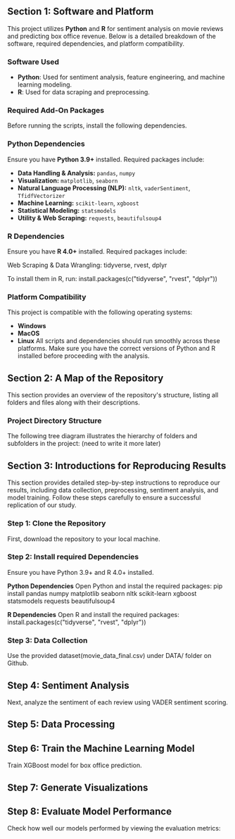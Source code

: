 ## Section 1: Software and Platform

This project utilizes **Python** and **R** for sentiment analysis on movie reviews and predicting box office revenue. Below is a detailed breakdown of the software, required dependencies, and platform compatibility.

 ### Software Used
- **Python**: Used for sentiment analysis, feature engineering, and machine learning modeling.
- **R**: Used for data scraping and preprocessing.

### Required Add-On Packages
Before running the scripts, install the following dependencies.

### Python Dependencies
Ensure you have **Python 3.9+** installed. Required packages include:

- **Data Handling & Analysis:** `pandas`, `numpy`
- **Visualization:** `matplotlib`, `seaborn`
- **Natural Language Processing (NLP):** `nltk`, `vaderSentiment`, `TfidfVectorizer`
- **Machine Learning:** `scikit-learn`, `xgboost`
- **Statistical Modeling:** `statsmodels`
- **Utility & Web Scraping:** `requests`, `beautifulsoup4`

### R Dependencies
Ensure you have **R 4.0+** installed. Required packages include:

Web Scraping & Data Wrangling: tidyverse, rvest, dplyr

To install them in R, run:
install.packages(c("tidyverse", "rvest", "dplyr"))

### Platform Compatibility
This project is compatible with the following operating systems:

- **Windows**
- **MacOS**
- **Linux**
All scripts and dependencies should run smoothly across these platforms. Make sure you have the correct versions of Python and R installed before proceeding with the analysis.

## Section 2: A Map of the Repository

This section provides an overview of the repository's structure, listing all folders and files along with their descriptions.

### Project Directory Structure
The following tree diagram illustrates the hierarchy of folders and subfolders in the project:
(need to write it more later) 

## Section 3: Introductions for Reproducing Results 

This section provides detailed step-by-step instructions to reproduce our results, including data collection, preprocessing, sentiment analysis, and model training. Follow these steps carefully to ensure a successful replication of our study.

### Step 1: Clone the Repository
First, download the repository to your local machine.

### Step 2: Install required Dependencies 

Ensure you have Python 3.9+ and R 4.0+ installed.

**Python Dependencies**
Open Python and instal the required packages: 
pip install pandas numpy matplotlib seaborn nltk scikit-learn xgboost statsmodels requests beautifulsoup4

**R Dependencies**
Open R and install the required packages:
install.packages(c("tidyverse", "rvest", "dplyr"))

### Step 3: Data Collection
Use the provided dataset(movie_data_final.csv) under DATA/ folder on Github. 

## Step 4: Sentiment Analysis
Next, analyze the sentiment of each review using VADER sentiment scoring.

## Step 5: Data Processing

## Step 6: Train the Machine Learning Model
Train XGBoost model for box office prediction. 

## Step 7: Generate Visualizations 

## Step 8: Evaluate Model Performance
Check how well our models performed by viewing the evaluation metrics: 



